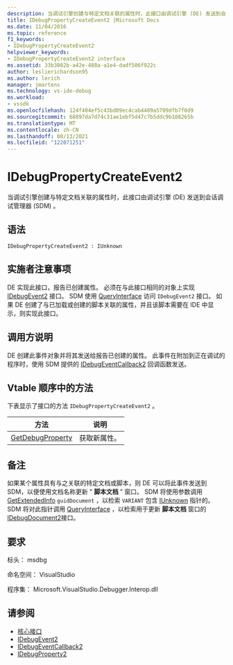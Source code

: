 ```yaml
---
description: 当调试引擎创建与特定文档关联的属性时，此接口由调试引擎 (DE) 发送到会话调试管理器 (SDM) 。
title: IDebugPropertyCreateEvent2 |Microsoft Docs
ms.date: 11/04/2016
ms.topic: reference
f1_keywords:
- IDebugPropertyCreateEvent2
helpviewer_keywords:
- IDebugPropertyCreateEvent2 interface
ms.assetid: 33b3082b-a42e-488a-a1e4-dadf506f922c
author: leslierichardson95
ms.author: lerich
manager: jmartens
ms.technology: vs-ide-debug
ms.workload:
- vssdk
ms.openlocfilehash: 124f404ef5c43bd09ec4cab4489a5709dfb7f0d9
ms.sourcegitcommit: 68897da7d74c31ae1ebf5d47c7b5ddc9b108265b
ms.translationtype: MT
ms.contentlocale: zh-CN
ms.lasthandoff: 08/13/2021
ms.locfileid: "122071251"
---
```

# <a name="idebugpropertycreateevent2"></a>IDebugPropertyCreateEvent2
当调试引擎创建与特定文档关联的属性时，此接口由调试引擎 (DE) 发送到会话调试管理器 (SDM) 。

## <a name="syntax"></a>语法

```
IDebugPropertyCreateEvent2 : IUnknown
```

## <a name="notes-for-implementers"></a>实施者注意事项
 DE 实现此接口，报告已创建属性。 必须在与此接口相同的对象上实现 [IDebugEvent2](../../../extensibility/debugger/reference/idebugevent2.md) 接口。 SDM 使用 [QueryInterface](/cpp/atl/queryinterface) 访问 `IDebugEvent2` 接口。 如果 DE 创建了与已加载或创建的脚本关联的属性，并且该脚本需要在 IDE 中显示，则实现此接口。

## <a name="notes-for-callers"></a>调用方说明
 DE 创建此事件对象并将其发送给报告已创建的属性。 此事件在附加到正在调试的程序时，使用 SDM 提供的 [IDebugEventCallback2](../../../extensibility/debugger/reference/idebugeventcallback2.md) 回调函数发送。

## <a name="methods-in-vtable-order"></a>Vtable 顺序中的方法
 下表显示了接口的方法 `IDebugPropertyCreateEvent2` 。

|方法|说明|
|------------|-----------------|
|[GetDebugProperty](../../../extensibility/debugger/reference/idebugpropertycreateevent2-getdebugproperty.md)|获取新属性。|

## <a name="remarks"></a>备注
 如果某个属性具有与之关联的特定文档或脚本，则 DE 可以将此事件发送到 SDM，以便使用文档名称更新 " **脚本文档** " 窗口。 SDM 将使用参数调用 [GetExtendedInfo](../../../extensibility/debugger/reference/idebugproperty2-getextendedinfo.md) `guidDocument` ，以检索 `VARIANT` 包含 [IUnknown](/cpp/atl/iunknown) 指针的。 SDM 将对此指针调用 [QueryInterface](/cpp/atl/queryinterface) ，以检索用于更新 **脚本文档** 窗口的 [IDebugDocument2](../../../extensibility/debugger/reference/idebugdocument2.md)接口。

## <a name="requirements"></a>要求
 标头： msdbg

 命名空间： VisualStudio

 程序集： Microsoft.VisualStudio.Debugger.Interop.dll

## <a name="see-also"></a>请参阅
- [核心接口](../../../extensibility/debugger/reference/core-interfaces.md)
- [IDebugEvent2](../../../extensibility/debugger/reference/idebugevent2.md)
- [IDebugEventCallback2](../../../extensibility/debugger/reference/idebugeventcallback2.md)
- [IDebugProperty2](../../../extensibility/debugger/reference/idebugproperty2.md)
